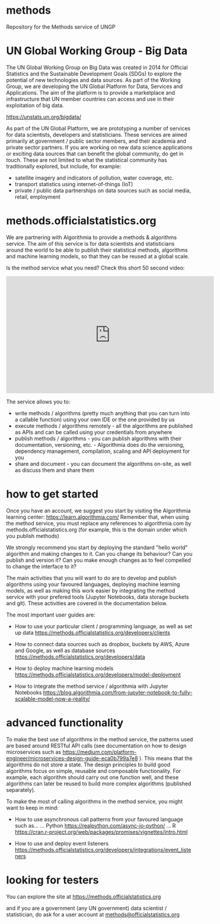 # methods
Repository for the Methods service of UNGP


# UN Global Working Group - Big Data 
The UN Global Working Group on Big Data was created in 2014 for Official Statistics and the Sustainable Development Goals (SDGs) to explore the potential of new technologies and data sources. As part of the Working Group, we are developing the UN Global Platform for Data, Services and Applications. The aim of the platform is to provide a marketplace and infrastructure that UN member countries can access and use in their exploitation of big data. 

https://unstats.un.org/bigdata/

As part of the UN Global Platform, we are prototyping a number of services for data scientists, developers and statisticians. These services are aimed primarily at government / public sector members, and their academia and private sector partners. If you are working on new data science applications or exciting data sources that can benefit the global community, do get in touch. These are not limited to what the statistical community has traditionally explored, but include, for example:
- satellite imagery and indicators of pollution, water coverage, etc.
- transport statistics using internet-of-things (IoT) 
- private / public data partnerships on data sources such as social media, retail, employment

# methods.officialstatistics.org
We are partnering with Algorithmia to provide a methods & algorithms service. The aim of this service is for data scientists and statisticians around the world to be able to publish their statistical methods, algorithms and machine learning models, so that they can be reused at a global scale. 

Is the method service what you need? Check this short 50 second video:
<iframe width="560" height="315" src="https://www.youtube.com/embed/-sW8E8psQI4" frameborder="0" allow="accelerometer; autoplay; encrypted-media; gyroscope; picture-in-picture" allowfullscreen></iframe>

The service allows you to:
- write methods / algorithms (pretty much anything that you can turn into a callable function) using your own IDE or the one provided by us
- execute methods / algorithms remotely - all the algorithms are published as APIs and can be called using your credentials from anywhere
- publish methods / algorithms - you can publish algorithms with their documentation, versioning, etc. - Algorithmia does do the versioning, dependency management, compilation, scaling and API deployment for you
- share and document - you can document the algorithms on-site, as well as discuss them and share them

# how to get started

Once you have an account, we suggest you start by visiting the Algorithmia learning center:
https://learn.algorithmia.com/
Remember that, when using the method service, you must replace any references to algorithmia.com by  methods.officialstatistics.org (for example, this is the domain under which you publish methods)

We strongly recommend you start by deploying the standard "hello world" algorithm and making changes to it. Can you change its behaviour? Can you publish and version it? Can you make enough changes as to feel compelled to change the interface to it?

The main activities that you will want to do are to develop and publish algorithms using your favoured languages, deploying machine learning models, as well as making this work easier by integrating the method service with your prefered tools (Jupyter Notebooks, data storage buckets and git). These activities are covered in the documentation below.

The most important user guides are:
- How to use your particular client / programming language, as well as set up data
https://methods.officialstatistics.org/developers/clients

- How to connect data sources such as dropbox, buckets by AWS, Azure and Google, as well as database sources
https://methods.officialstatistics.org/developers/data

- How to deploy machine learning models
https://methods.officialstatistics.org/developers/model-deployment

- How to integrate the method service / algorithmia with Jupyter Notebooks
https://blog.algorithmia.com/from-jupyter-notebook-to-fully-scalable-model-now-a-reality/

# advanced functionality

To make the best use of algorithms in the method service, the patterns used are based around RESTful API calls (see documentation on how to design microservices such as https://medium.com/platform-engineer/microservices-design-guide-eca0b799a7e8 ). This means that the algorithms do not store a state. The design principles to build good algorithms focus on simple, reusable and composable functionality. For example, each algorithm should carry out one function well, and these algorithms can later be reused to build more complex algorithms (published separately).

To make the most of calling algorithms in the method service, you might want to keep in mind:

- How to use asynchronous call patterns from your favoured language such as...
... Python https://realpython.com/async-io-python/
... R https://cran.r-project.org/web/packages/promises/vignettes/intro.html

- How to use and deploy event listeners
https://methods.officialstatistics.org/developers/integrations/event_listeners


# looking for testers
You can explore the site at 
https://methods.officialstatistics.org 

and if you are a government (any UN government) data scientist / statistician, do ask for a user account at methods@officialstatistics.org 
